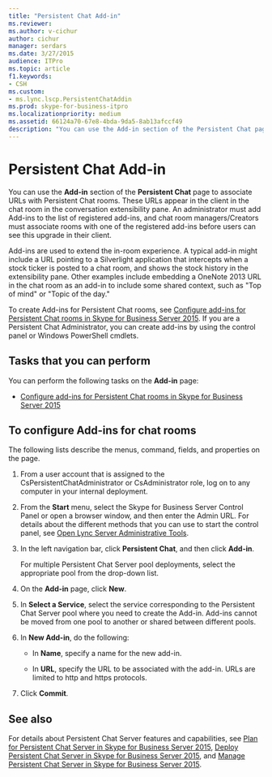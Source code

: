 ```yaml
---
title: "Persistent Chat Add-in"
ms.reviewer: 
ms.author: v-cichur
author: cichur
manager: serdars
ms.date: 3/27/2015
audience: ITPro
ms.topic: article
f1.keywords:
- CSH
ms.custom:
- ms.lync.lscp.PersistentChatAddin
ms.prod: skype-for-business-itpro
ms.localizationpriority: medium
ms.assetid: 66124a70-67e8-4bda-9da5-8ab13afccf49
description: "You can use the Add-in section of the Persistent Chat page to associate URLs with Persistent Chat rooms. These URLs appear in the client in the chat room in the conversation extensibility pane. An administrator must add Add-ins to the list of registered add-ins, and chat room managers/Creators must associate rooms with one of the registered add-ins before users can see this upgrade in their client."
---
```


# Persistent Chat Add-in

You can use the **Add-in** section of the **Persistent Chat** page to associate URLs with Persistent Chat rooms. These URLs appear in the client in the chat room in the conversation extensibility pane. An administrator must add Add-ins to the list of registered add-ins, and chat room managers/Creators must associate rooms with one of the registered add-ins before users can see this upgrade in their client.

Add-ins are used to extend the in-room experience. A typical add-in might include a URL pointing to a Silverlight application that intercepts when a stock ticker is posted to a chat room, and shows the stock history in the extensibility pane. Other examples include embedding a OneNote 2013 URL in the chat room as an add-in to include some shared context, such as "Top of mind" or "Topic of the day."

To create Add-ins for Persistent Chat rooms, see [Configure add-ins for Persistent Chat rooms in Skype for Business Server 2015](../../manage/persistent-chat/configure-add-ins.md). If you are a Persistent Chat Administrator, you can create add-ins by using the control panel or Windows PowerShell cmdlets.

## Tasks that you can perform

You can perform the following tasks on the **Add-in** page:

- [Configure add-ins for Persistent Chat rooms in Skype for Business Server 2015](../../manage/persistent-chat/configure-add-ins.md)

## To configure Add-ins for chat rooms

The following lists describe the menus, command, fields, and properties on the page.

1. From a user account that is assigned to the CsPersistentChatAdministrator or CsAdministrator role, log on to any computer in your internal deployment.

2. From the **Start** menu, select the Skype for Business Server Control Panel or open a browser window, and then enter the Admin URL. For details about the different methods that you can use to start the control panel, see [Open Lync Server Administrative Tools](/previous-versions/office/lync-server-2013/lync-server-2013-open-lync-server-administrative-tools).

3. In the left navigation bar, click **Persistent Chat**, and then click **Add-in**.

    For multiple Persistent Chat Server pool deployments, select the appropriate pool from the drop-down list.

4. On the **Add-in** page, click **New**.

5. In **Select a Service**, select the service corresponding to the Persistent Chat Server pool where you need to create the Add-in. Add-ins cannot be moved from one pool to another or shared between different pools.

6. In **New Add-in**, do the following:

   - In **Name**, specify a name for the new add-in.

   - In **URL**, specify the URL to be associated with the add-in. URLs are limited to http and https protocols.

7. Click **Commit**.

## See also

For details about Persistent Chat Server features and capabilities, see [Plan for Persistent Chat Server in Skype for Business Server 2015](../../plan-your-deployment/persistent-chat-server/persistent-chat-server.md), [Deploy Persistent Chat Server in Skype for Business Server 2015](../../deploy/deploy-persistent-chat-server/deploy-persistent-chat-server.md), and [Manage Persistent Chat Server in Skype for Business Server 2015](../../manage/persistent-chat/persistent-chat.md).